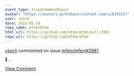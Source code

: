 ```yaml
---
event_type: IssueCommentEvent
avatar: "https://avatars.githubusercontent.com/u/814322?"
user: vsoch
date: 2022-05-10
repo_name: mfem/mfem
html_url: https://github.com/mfem/mfem/pull/2981
repo_url: https://github.com/mfem/mfem
---
```


<a href='https://github.com/vsoch' target='_blank'>vsoch</a> commented on issue <a href='https://github.com/mfem/mfem/pull/2981' target='_blank'>mfem/mfem#2981</a>.

<small>:crossed_fingers: ...</small>

<a href='https://github.com/mfem/mfem/pull/2981' target='_blank'>View Comment</a>